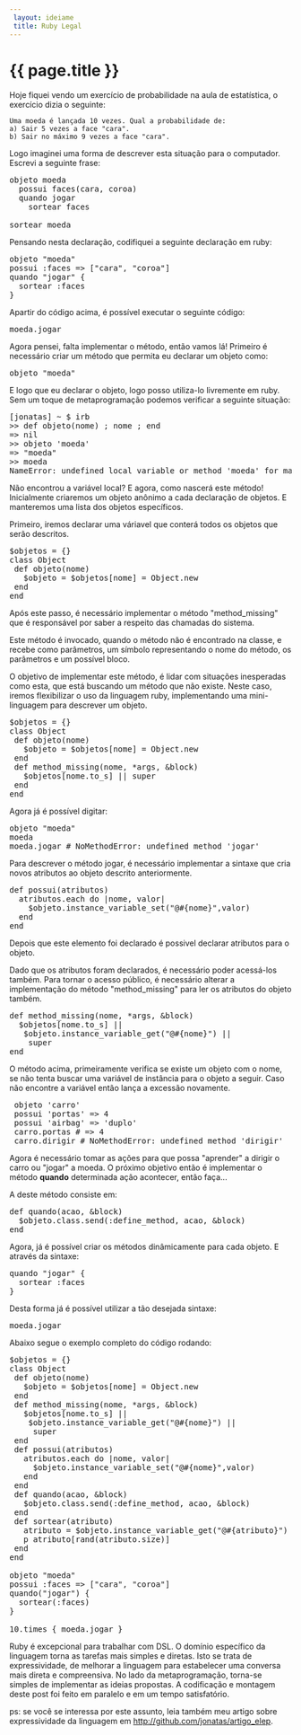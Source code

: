```yaml
---
 layout: ideiame
 title: Ruby Legal
---
```


# {{ page.title }}

Hoje fiquei vendo um exercício de probabilidade na aula de estatística, o exercício dizia o seguinte:

    Uma moeda é lançada 10 vezes. Qual a probabilidade de:
    a) Sair 5 vezes a face "cara".
    b) Sair no máximo 9 vezes a face "cara".

Logo imaginei uma forma de descrever esta situação para o computador. Escrevi a seguinte frase: 

<pre class="prettyprint">
objeto moeda
  possui faces(cara, coroa)
  quando jogar
    sortear faces

sortear moeda
</pre>

Pensando nesta declaração, codifiquei a seguinte declaração em ruby:

<pre class="prettyprint">
objeto "moeda"
possui :faces =&gt; ["cara", "coroa"]
quando "jogar" {
  sortear :faces
}
</pre>

Apartir do código acima, é possível executar o seguinte código:

<pre class="prettyprint">
moeda.jogar
</pre>

Agora pensei, falta implementar o método, então vamos lá! Primeiro é necessário criar um método que permita eu declarar um objeto como:

<pre class="prettyprint">
objeto "moeda"
</pre>

E logo que eu declarar o objeto, logo posso utiliza-lo livremente em ruby. Sem um toque de metaprogramação podemos verificar a seguinte situação:

<pre class="prettyprint">
[jonatas] ~ $ irb
>> def objeto(nome) ; nome ; end
=> nil
>> objeto 'moeda'
=> "moeda"
>> moeda
NameError: undefined local variable or method 'moeda' for main:Object
</pre>

Não encontrou a variável local? E agora, como nascerá este método! Inicialmente criaremos um objeto anônimo a cada declaração de objetos. E manteremos uma lista dos objetos específicos.

Primeiro, iremos declarar uma váriavel que conterá todos os objetos que serão descritos.


<pre class="prettyprint">
$objetos = {}
class Object
 def objeto(nome)
   $objeto = $objetos[nome] = Object.new 
 end
end
</pre>

Após este passo, é necessário implementar o método "method\_missing" que é responsável por saber a respeito das chamadas do sistema.

Este método é invocado, quando o método não é encontrado na classe, e recebe como parâmetros, um símbolo representando o nome do método, os parâmetros e um possível bloco. 

O objetivo de implementar este método, é lidar com situações inesperadas como esta, que está buscando um método que não existe. Neste caso, iremos flexibilizar o uso da linguagem ruby, implementando uma mini-linguagem para descrever um objeto.

<pre class="prettyprint">
$objetos = {}
class Object
 def objeto(nome)
   $objeto = $objetos[nome] = Object.new 
 end
 def method_missing(nome, *args, &amp;block)
   $objetos[nome.to_s] || super
 end
end
</pre>

Agora já é possível digitar:

<pre class="prettyprint">
objeto "moeda"
moeda
moeda.jogar # NoMethodError: undefined method 'jogar' 
</pre>

Para descrever o método jogar, é necessário implementar a sintaxe que cria novos atributos ao objeto descrito anteriormente.

<pre class="prettyprint">
def possui(atributos)
  atributos.each do |nome, valor|
    $objeto.instance_variable_set("@#{nome}",valor)
  end
end
</pre>

Depois que este elemento foi declarado é possivel declarar atributos para o objeto. 

Dado que os atributos foram declarados, é necessário poder acessá-los também. Para tornar o acesso público, é necessário alterar a implementação do método  "method\_missing" para ler os atributos do objeto também.

<pre class="prettyprint">
def method_missing(nome, *args, &amp;block)
  $objetos[nome.to_s] ||
   $objeto.instance_variable_get("@#{nome}") ||
    super
end
</pre>

O método acima, primeiramente verifica se existe um objeto com o nome, se não tenta buscar uma variável de instância para o objeto a seguir. Caso não encontre a variável então lança a excessão novamente.

<pre class="prettyprint">
 objeto 'carro' 
 possui 'portas' =&gt; 4
 possui 'airbag' => 'duplo'
 carro.portas # => 4
 carro.dirigir # NoMethodError: undefined method 'dirigir'
</pre>

Agora é necessário tomar as ações para que possa "aprender" a dirigir o carro ou "jogar" a moeda. O próximo objetivo então é implementar o método **quando** determinada ação acontecer, então faça... 

A deste método consiste em:

<pre class="prettyprint">
def quando(acao, &amp;block)
  $objeto.class.send(:define_method, acao, &amp;block)
end
</pre>

Agora, já é possível criar os métodos dinâmicamente para cada objeto. E através da sintaxe:

<pre class="prettyprint">
quando "jogar" {
  sortear :faces
}
</pre>

Desta forma já é possível utilizar a tão desejada sintaxe:

<pre class="prettyprint">
moeda.jogar
</pre>

Abaixo segue o exemplo completo do código rodando:

<pre class="prettyprint">
$objetos = {}
class Object
 def objeto(nome)
   $objeto = $objetos[nome] = Object.new 
 end
 def method_missing(nome, *args, &amp;block)
   $objetos[nome.to_s] ||
    $objeto.instance_variable_get("@#{nome}") ||
     super
 end
 def possui(atributos)
   atributos.each do |nome, valor|
     $objeto.instance_variable_set("@#{nome}",valor)
   end
 end
 def quando(acao, &amp;block)
   $objeto.class.send(:define_method, acao, &amp;block)
 end
 def sortear(atributo)
   atributo = $objeto.instance_variable_get("@#{atributo}")
   p atributo[rand(atributo.size)]
 end
end

objeto "moeda"
possui :faces =&gt; ["cara", "coroa"]
quando("jogar") {
  sortear(:faces)
}

10.times { moeda.jogar }
</pre>

Ruby é excepcional para trabalhar com DSL. O domínio específico da linguagem torna as tarefas mais simples e diretas. Isto se trata de expressividade, de melhorar a linguagem para estabelecer uma conversa mais direta e compreensiva. No lado da metaprogramação, torna-se simples de implementar as ideias propostas. A codificação e montagem deste post foi feito em paralelo e em um tempo satisfatório.

ps: se você se interessa por este assunto, leia também meu artigo sobre expressividade da linguagem em <http://github.com/jonatas/artigo_elep>.

